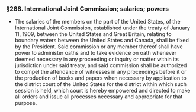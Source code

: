 ### §268. International Joint Commission; salaries; powers
* The salaries of the members on the part of the United States, of the International Joint Commission, established under the treaty of January 11, 1909, between the United States and Great Britain, relating to boundary waters between the United States and Canada, shall be fixed by the President. Said commission or any member thereof shall have power to administer oaths and to take evidence on oath whenever deemed necessary in any proceeding or inquiry or matter within its jurisdiction under said treaty, and said commission shall be authorized to compel the attendance of witnesses in any proceedings before it or the production of books and papers when necessary by application to the district court of the United States for the district within which such session is held, which court is hereby empowered and directed to make all orders and issue all processes necessary and appropriate for that purpose.